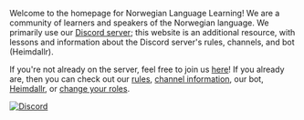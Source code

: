 Welcome to the homepage for Norwegian Language Learning! We are a community of learners and speakers of the Norwegian language. We primarily use our [Discord server](https://discord.gg/mBsKjx7); this website is an additional resource, with lessons and information about the Discord server's rules, channels, and bot (Heimdallr).

If you're not already on the server, feel free to join us [here](https://discord.gg/mBsKjx7)! If you already are, then you can check out our [rules](/page/rules/), [channel information](/page/channels/), our bot, [Heimdallr](/page/heimdallr/), or [change your roles](/page/roles/).



[![Discord](https://img.shields.io/discord/143458761665675264?color=8d8&label=NLL%20Discord&logo=discord&style=for-the-badge)](https://discord.gg/mBsKjx7)

